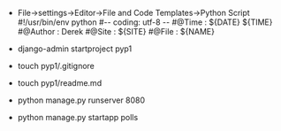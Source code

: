 * File->settings->Editor->File and Code Templates->Python Script <br>
#!/usr/bin/env python
#-- coding: utf-8 --
#@Time : ${DATE} ${TIME}
#@Author : Derek
#@Site : ${SITE}
#@File : ${NAME}

* django-admin startproject  pyp1
* touch pyp1/.gitignore
* touch pyp1/readme.md
* python manage.py runserver 8080
* python manage.py startapp polls



